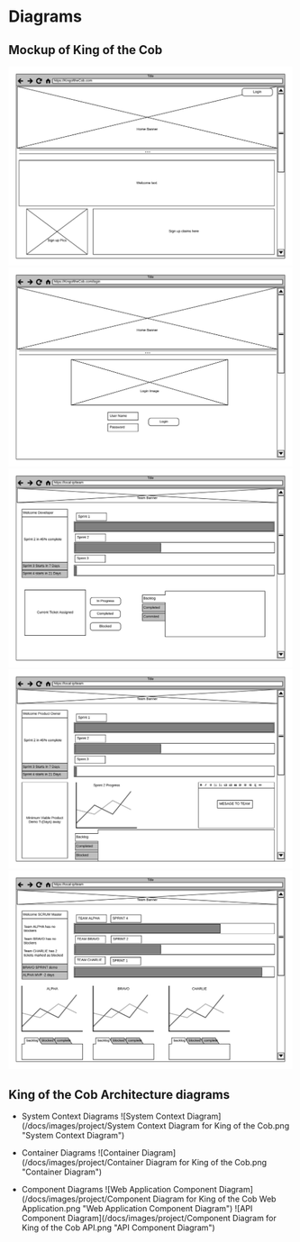 # Diagrams

## Mockup of King of the Cob
![Mockup Home Page](/docs/images/project/MockHome.png "Mockup Home Page Diagram")
![Mockup Login Page](/docs/images/project/MockLogin.png "Mockup Login Page Diagram")
![Mockup Developer Page](/docs/images/project/MockDeveloper.png "Mockup Developer Page Diagram")
![Mockup Product Owner Page](/docs/images/project/MockProductOwner.png "Mockup Product Owner Page Diagram")
![Mockup SCRUM Master Page](/docs/images/project/MockSCRUMMaster.png "Mockup SCRUM Master Page Diagram")


## King of the Cob Architecture diagrams

* System Context Diagrams
![System Context Diagram](/docs/images/project/System Context Diagram for King of the Cob.png "System Context Diagram")

* Container Diagrams
![Container Diagram](/docs/images/project/Container Diagram for King of the Cob.png "Container Diagram")

* Component Diagrams
![Web Application Component Diagram](/docs/images/project/Component Diagram for King of the Cob Web Application.png "Web Application Component Diagram")
![API Component Diagram](/docs/images/project/Component Diagram for King of the Cob API.png "API Component Diagram")
